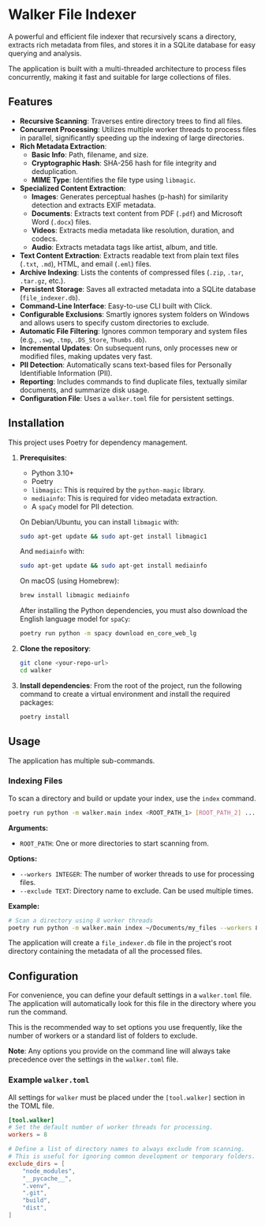 # Walker File Indexer

A powerful and efficient file indexer that recursively scans a directory, extracts rich metadata from files, and stores it in a SQLite database for easy querying and analysis.

The application is built with a multi-threaded architecture to process files concurrently, making it fast and suitable for large collections of files.

## Features

- **Recursive Scanning**: Traverses entire directory trees to find all files.
- **Concurrent Processing**: Utilizes multiple worker threads to process files in parallel, significantly speeding up the indexing of large directories.
- **Rich Metadata Extraction**:
    - **Basic Info**: Path, filename, and size.
    - **Cryptographic Hash**: SHA-256 hash for file integrity and deduplication.
    - **MIME Type**: Identifies the file type using `libmagic`.
- **Specialized Content Extraction**:
    - **Images**: Generates perceptual hashes (p-hash) for similarity detection and extracts EXIF metadata.
    - **Documents**: Extracts text content from PDF (`.pdf`) and Microsoft Word (`.docx`) files.
    - **Videos**: Extracts media metadata like resolution, duration, and codecs.
    - **Audio**: Extracts metadata tags like artist, album, and title.
- **Text Content Extraction**: Extracts readable text from plain text files (`.txt`, `.md`), HTML, and email (`.eml`) files.
- **Archive Indexing**: Lists the contents of compressed files (`.zip`, `.tar`, `.tar.gz`, etc.).
- **Persistent Storage**: Saves all extracted metadata into a SQLite database (`file_indexer.db`).
- **Command-Line Interface**: Easy-to-use CLI built with Click.
- **Configurable Exclusions**: Smartly ignores system folders on Windows and allows users to specify custom directories to exclude.
- **Automatic File Filtering**: Ignores common temporary and system files (e.g., `.swp`, `.tmp`, `.DS_Store`, `Thumbs.db`).
- **Incremental Updates**: On subsequent runs, only processes new or modified files, making updates very fast.
- **PII Detection**: Automatically scans text-based files for Personally Identifiable Information (PII).
- **Reporting**: Includes commands to find duplicate files, textually similar documents, and summarize disk usage.
- **Configuration File**: Uses a `walker.toml` file for persistent settings.

## Installation

This project uses Poetry for dependency management.

1.  **Prerequisites**:
    -   Python 3.10+
    -   Poetry
    -   `libmagic`: This is required by the `python-magic` library.
    -   `mediainfo`: This is required for video metadata extraction.
    -   A `spaCy` model for PII detection.

    On Debian/Ubuntu, you can install `libmagic` with:
    ```bash
    sudo apt-get update && sudo apt-get install libmagic1
    ```
    And `mediainfo` with:
    ```bash
    sudo apt-get update && sudo apt-get install mediainfo
    ```

    On macOS (using Homebrew):
    ```bash
    brew install libmagic mediainfo
    ```

    After installing the Python dependencies, you must also download the English language model for `spaCy`:
    ```bash
    poetry run python -m spacy download en_core_web_lg
    ```


2.  **Clone the repository**:
    ```bash
    git clone <your-repo-url>
    cd walker
    ```

3.  **Install dependencies**:
    From the root of the project, run the following command to create a virtual environment and install the required packages:
    ```bash
    poetry install
    ```

## Usage

The application has multiple sub-commands.

### Indexing Files

To scan a directory and build or update your index, use the `index` command.

```bash
poetry run python -m walker.main index <ROOT_PATH_1> [ROOT_PATH_2] ... [OPTIONS]
```

**Arguments:**
-   `ROOT_PATH`: One or more directories to start scanning from.

**Options:**
-   `--workers INTEGER`: The number of worker threads to use for processing files.
-   `--exclude TEXT`: Directory name to exclude. Can be used multiple times.

**Example:**
```bash
# Scan a directory using 8 worker threads
poetry run python -m walker.main index ~/Documents/my_files --workers 8
```

The application will create a `file_indexer.db` file in the project's root directory containing the metadata of all the processed files.

## Configuration

For convenience, you can define your default settings in a `walker.toml` file. The application will automatically look for this file in the directory where you run the command.

This is the recommended way to set options you use frequently, like the number of workers or a standard list of folders to exclude.

**Note**: Any options you provide on the command line will always take precedence over the settings in the `walker.toml` file.

### Example `walker.toml`

All settings for `walker` must be placed under the `[tool.walker]` section in the TOML file.

```toml
[tool.walker]
# Set the default number of worker threads for processing.
workers = 8

# Define a list of directory names to always exclude from scanning.
# This is useful for ignoring common development or temporary folders.
exclude_dirs = [
    "node_modules",
    "__pycache__",
    ".venv",
    ".git",
    "build",
    "dist",
]
```
